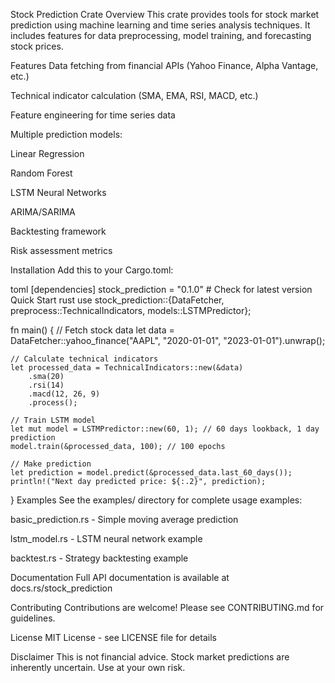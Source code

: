 Stock Prediction Crate
Overview
This crate provides tools for stock market prediction using machine learning and time series analysis techniques. It includes features for data preprocessing, model training, and forecasting stock prices.

Features
Data fetching from financial APIs (Yahoo Finance, Alpha Vantage, etc.)

Technical indicator calculation (SMA, EMA, RSI, MACD, etc.)

Feature engineering for time series data

Multiple prediction models:

Linear Regression

Random Forest

LSTM Neural Networks

ARIMA/SARIMA

Backtesting framework

Risk assessment metrics

Installation
Add this to your Cargo.toml:

toml
[dependencies]
stock_prediction = "0.1.0"  # Check for latest version
Quick Start
rust
use stock_prediction::{DataFetcher, preprocess::TechnicalIndicators, models::LSTMPredictor};

fn main() {
    // Fetch stock data
    let data = DataFetcher::yahoo_finance("AAPL", "2020-01-01", "2023-01-01").unwrap();
    
    // Calculate technical indicators
    let processed_data = TechnicalIndicators::new(&data)
        .sma(20)
        .rsi(14)
        .macd(12, 26, 9)
        .process();
    
    // Train LSTM model
    let mut model = LSTMPredictor::new(60, 1); // 60 days lookback, 1 day prediction
    model.train(&processed_data, 100); // 100 epochs
    
    // Make prediction
    let prediction = model.predict(&processed_data.last_60_days());
    println!("Next day predicted price: ${:.2}", prediction);
}
Examples
See the examples/ directory for complete usage examples:

basic_prediction.rs - Simple moving average prediction

lstm_model.rs - LSTM neural network example

backtest.rs - Strategy backtesting example

Documentation
Full API documentation is available at docs.rs/stock_prediction

Contributing
Contributions are welcome! Please see CONTRIBUTING.md for guidelines.

License
MIT License - see LICENSE file for details

Disclaimer
This is not financial advice. Stock market predictions are inherently uncertain. Use at your own risk.
